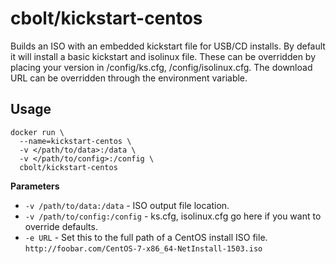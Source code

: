 # cbolt/kickstart-centos

Builds an ISO with an embedded kickstart file for USB/CD installs.
By default it will install a basic kickstart and isolinux file. These can be overridden
by placing your version in /config/ks.cfg, /config/isolinux.cfg. The download URL can be
overridden through the environment variable.

## Usage

```
docker run \
  --name=kickstart-centos \
  -v </path/to/data>:/data \
  -v </path/to/config>:/config \
  cbolt/kickstart-centos
```

**Parameters**

* `-v /path/to/data:/data` - ISO output file location.
* `-v /path/to/config:/config` - ks.cfg, isolinux.cfg go here if you want to override defaults.
* `-e URL` - Set this to the full path of a CentOS install ISO file. `http://foobar.com/CentOS-7-x86_64-NetInstall-1503.iso`

